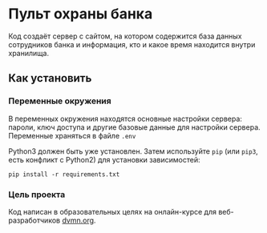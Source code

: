 # Пульт охраны банка

Код создаёт сервер с сайтом, на котором содержится база данных сотрудников банка и информация, кто и какое время находится внутри хранилища.

## Как установить

### Переменные окружения

В переменных окружения находятся основные настройки сервера: пароли, ключ доступа и другие базовые данные для настройки сервера. Переменные храняться в файле `.env`

Python3 должен быть уже установлен. 
Затем используйте `pip` (или `pip3`, есть конфликт с Python2) для установки зависимостей:
```
pip install -r requirements.txt
```

### Цель проекта

Код написан в образовательных целях на онлайн-курсе для веб-разработчиков [dvmn.org](https://dvmn.org/).
